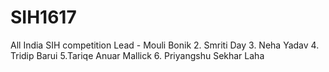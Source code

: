 # SIH1617
All India SIH competition 
Lead - Mouli Bonik 
2. Smriti Day 
3. Neha Yadav 
4. Tridip Barui
5.Tariqe Anuar Mallick 
6. Priyangshu Sekhar Laha
